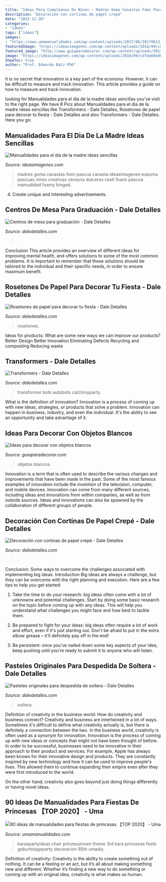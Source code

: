 ```yaml
---
title: "Ideas Para Cumpleanos De Ninos ~ Madres Goma Canastas Fomi Pascua Canasta Ideasimagenes Espuma Pascuas Ninos Creativas Cenoura Dulceros Cesti Foami Páscoa Manualidad Foamy Binged"
description: "Decoración con cortinas de papel crepé"
date: "2022-11-20"
categories:
- "ideas"
tags: ["ideas"]
images:
- "https://www.umamanualidades.com/wp-content/uploads/2017/06/20170613_221647_188.jpg"
featuredImage: "https://ideasimagenes.com/wp-content/uploads/2016/09/cdfda68e8097b99054ab21e64e80e194.jpg"
featured_image: "http://www.guiaparadecorar.com/wp-content/uploads/2013/03/decora-con-objetos-en-blanco-08.jpg"
image: "https://ideasimagenes.com/wp-content/uploads/2016/09/cdfda68e8097b99054ab21e64e80e194.jpg"
ShowToc: true
author: "Prof. Edwardo Batz PhD"
---
```



It is no secret that innovation is a key part of the economy. However, it can be difficult to measure and track innovation. This article provides a guide on how to measure and track innovation.

	

		
looking for Manualidades para el dia de la madre ideas sencillas you've visit to the right page. We have 8 Pics about Manualidades para el dia de la madre ideas sencillas like Transformers - Dale Detalles, Rosetones de papel para decorar tu fiesta - Dale Detalles and also Transformers - Dale Detalles. Here you go:
		
    
## Manualidades Para El Dia De La Madre Ideas Sencillas

<img loading=lazy src="https://ideasimagenes.com/wp-content/uploads/2016/09/cdfda68e8097b99054ab21e64e80e194.jpg" onerror="this.onerror=null;this.src='https://tse4.mm.bing.net/th?id=OIP.wiQHe6L8kcfJiw5MUYt34gHaJ4&amp;pid=15.1';" alt="Manualidades para el dia de la madre ideas sencillas">

_Source: ideasimagenes.com_

>madres goma canastas fomi pascua canasta ideasimagenes espuma pascuas ninos creativas cenoura dulceros cesti foami páscoa manualidad foamy binged. 

	

4. Create unique and interesting advertisements.

    
## Centros De Mesa Para Graduación - Dale Detalles

<img loading=lazy src="https://i1.wp.com/www.daledetalles.com/wp-content/uploads/2017/06/graduacion-centros-de-mesa9.jpg?resize=483%2C720" onerror="this.onerror=null;this.src='https://tse1.mm.bing.net/th?id=OIP.JULiFP-zZSbQ8YCZzeOxaQHaLC&amp;pid=15.1';" alt="Centros de mesa para graduación - Dale Detalles">

_Source: daledetalles.com_

>. 

	

Conclusion
This article provides an overview of different ideas for improving mental health, and offers solutions to some of the most common problems. It is important to remember that these solutions should be tailored to the individual and their specific needs, in order to ensure maximum benefit.

    
## Rosetones De Papel Para Decorar Tu Fiesta - Dale Detalles

<img loading=lazy src="https://i1.wp.com/www.daledetalles.com/wp-content/uploads/2017/02/flor-acordeon-o-roseton11.jpg?resize=550%2C733" onerror="this.onerror=null;this.src='https://tse1.mm.bing.net/th?id=OIP.EoxALkvdwqqJdHv8naegZAHaJ3&amp;pid=15.1';" alt="Rosetones de papel para decorar tu fiesta - Dale Detalles">

_Source: daledetalles.com_

>rosetones. 

	

Ideas for products: What are some new ways we can improve our products?
Better Design
Better Innovation
Eliminating Defects
Recycling and composting
Reducing waste

    
## Transformers - Dale Detalles

<img loading=lazy src="https://i1.wp.com/www.daledetalles.com/wp-content/uploads/2016/02/transformers12.jpg" onerror="this.onerror=null;this.src='https://tse1.mm.bing.net/th?id=OIP.mgh8r8I4pyYXUh3L1WVk9gHaFj&amp;pid=15.1';" alt="Transformers - Dale Detalles">

_Source: daledetalles.com_

>transformer bots autobots catchmyparty. 

	

What is the definition of innovation?
Innovation is a process of coming up with new ideas, strategies, or products that solve a problem. Innovation can happen in business, industry, and even the individual. It's the ability to see an opportunity and take advantage of it.

    
## Ideas Para Decorar Con Objetos Blancos

<img loading=lazy src="http://www.guiaparadecorar.com/wp-content/uploads/2013/03/decora-con-objetos-en-blanco-08.jpg" onerror="this.onerror=null;this.src='https://tse3.mm.bing.net/th?id=OIP.nnVKiWG6d5MsSeyyAlQRHwAAAA&amp;pid=15.1';" alt="Ideas para decorar con objetos blancos">

_Source: guiaparadecorar.com_

>objetos blancos. 

	

Innovation is a term that is often used to describe the various changes and improvements that have been made in the past. Some of the most famous examples of innovation include the invention of the television, computer, and mobile devices. Innovation can come from many different sources, including ideas and innovations from within companies, as well as from outside sources. Ideas and innovations can also be spawned by the collaboration of different groups of people.

    
## Decoración Con Cortinas De Papel Crepé - Dale Detalles

<img loading=lazy src="https://i2.wp.com/www.daledetalles.com/wp-content/uploads/2016/08/decoracion-con-papel-creppe.jpg?resize=554%2C826" onerror="this.onerror=null;this.src='https://tse1.mm.bing.net/th?id=OIP.znpp81f76seesjLyI5JflgHaLC&amp;pid=15.1';" alt="Decoración con cortinas de papel crepé - Dale Detalles">

_Source: daledetalles.com_

>. 

	

Conclusion: Some ways to overcome the challenges associated with implementing big ideas.
Introduction
Big ideas are always a challenge, but they can be overcome with the right planning and execution. Here are a few tips to help you get started:

1. Take the time to do your research: big ideas often come with a lot of unknowns and potential challenges. Start by doing some basic research on the topic before coming up with any ideas. This will help you understand what challenges you might face and how best to tackle them.

2. Be prepared to fight for your ideas: big ideas often require a lot of work and effort, even if it's just starting out. Don't be afraid to put in the extra elbow grease – it'll definitely pay off in the end!

3. Be persistent: once you've nailed down some key aspects of your idea, keep pushing until you're ready to submit it to anyone who will listen.

    
## Pasteles Originales Para Despedida De Soltera - Dale Detalles

<img loading=lazy src="https://i1.wp.com/www.daledetalles.com/wp-content/uploads/2016/07/pastel-para-despedida-de-soltera18.jpg?resize=500%2C750" onerror="this.onerror=null;this.src='https://tse2.mm.bing.net/th?id=OIP.PCgF4-KPceOb-EPdKWBDVgHaLH&amp;pid=15.1';" alt="Pasteles originales para despedida de soltera - Dale Detalles">

_Source: daledetalles.com_

>soltera. 

	

Definition of creativity in the business world: How do creativity and business connect?
Creativity and business are intertwined in a lot of ways. Sometimes it's difficult to define what creativity actually is, but there is definitely a connection between the two. 
In the business world, creativity is often used as a synonym for innovation. Innovation is the process of coming up with new ideas or concepts that might not have been thought of before. In order to be successful, businesses need to be innovative in their approach to their product and services. For example, Apple has always been known for their innovative design and products. They are constantly inspired by new technology and how it can be used to improve people's lives. This allowed them to continue expanding their empire even after they were first introduced to the world. 

On the other hand, creativity also goes beyond just doing things differently or having novel ideas.

    
## 90 Ideas De Manualidades Para Fiestas De Princesas 【TOP 2020】 - Uma

<img loading=lazy src="https://www.umamanualidades.com/wp-content/uploads/2017/06/20170613_221647_188.jpg" onerror="this.onerror=null;this.src='https://tse2.mm.bing.net/th?id=OIP._JLYtzICQaPj8L1t73S5qgHaLH&amp;pid=15.1';" alt="90 ideas de manualidades para fiestas de princesas 【TOP 2020】 - Uma">

_Source: umamanualidades.com_

>karaspartyideas chair prinzessinnen theme 3rd kara princesse feste geburtstagsparty decoracion 85th umadiy. 

	

Definition of creativity:
Creativity is the ability to create something out of nothing. It can be a feeling or an act, but it’s all about making something new and different. Whether it’s finding a new way to do something or coming up with an original idea, creativity is what makes us human.

